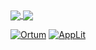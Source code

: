 <a href="https://github.com/alber70g">
  <img align="center" src="https://github-readme-stats.vercel.app/api?username=alber70g&show_icons=true&count_private=true" />
</a>
<a href="https://github.com/alber70g">
  <img align="center" src="https://github-readme-stats.vercel.app/api/top-langs/?username=alber70g&cache_seconds=1800&layout=compact&hide=css" />
</a>

[![Ortum](https://github-readme-stats.vercel.app/api/pin/?username=alber70g&repo=ortum)](https://github.com/alber70g/ortum)
[![AppLit](https://github-readme-stats.vercel.app/api/pin/?username=alber70g&repo=applit)](https://github.com/alber70g/applit)

<!-- 
[![Stats](https://github-readme-stats.vercel.app/api?username=alber70g&show_icons=true&count_private=true)](https://github.com/alber70g)

[![Top Langs](https://github-readme-stats.vercel.app/api/top-langs/?username=alber70g&cache_seconds=1&layout=compactt)](https://github.com/alber70g)
-->

<!--
**alber70g/alber70g** is a ✨ _special_ ✨ repository because its `README.md` (this file) appears on your GitHub profile.

Here are some ideas to get you started:

- 🔭 I’m currently working on ...
- 🌱 I’m currently learning ...
- 👯 I’m looking to collaborate on ...
- 🤔 I’m looking for help with ...
- 💬 Ask me about ...
- 📫 How to reach me: ...
- ⚡ Fun fact: ...
-->
